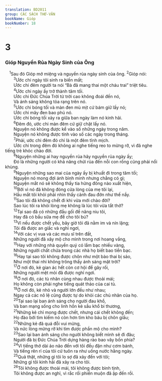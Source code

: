 ```yaml
---
translation: BD2011
group: CÁC SÁCH THƠ-VĂN
bookName: Gióp 
bookNumber: 18
---
```


<div class="title"><h1>3</h1><h3>Gióp Nguyền Rủa Ngày Sinh của Ông</h3></div>
<span class="verse giop_3_1"> <sup>1</sup>Sau đó Gióp mở miệng và nguyền rủa ngày sinh của ông. </span>
<span class="verse giop_3_2"><sup>2</sup>Gióp nói:<br/></span>
<span class="verse giop_3_3">  <sup>3</sup>Ước chi ngày tôi sinh ra biến mất;<br/>  Ước chi đêm người ta nói “Bà đã mang thai một cháu trai” triệt tiêu.<br/></span>
<span class="verse giop_3_4">  <sup>4</sup>Ước chi ngày ấy trở thành tăm tối.<br/>  Ước chi Ðức Chúa Trời từ trời cao không đoái đến nó,<br/>  Và ánh sáng không tỏa rạng trên nó.<br/></span>
<span class="verse giop_3_5">  <sup>5</sup>Ước chi bóng tối và màn đen mù mịt cứ bám giữ lấy nó;<br/>  Ước chi mây đen bao phủ nó.<br/>  Ước chi bóng tối xảy ra giữa ban ngày làm nó kinh hãi.<br/></span>
<span class="verse giop_3_6">  <sup>6</sup>Ðêm đó, ước chi màn đêm cứ giữ chặt lấy nó.<br/>  Nguyện nó không được kể vào số những ngày trong năm.<br/>  Nguyện nó không được tính vào số các ngày trong tháng.<br/></span>
<span class="verse giop_3_7">  <sup>7</sup>Phải, ước chi đêm đó chỉ là một đêm tĩnh mịch.<br/>  Ước chi trong đêm đó không ai nghe tiếng reo to mừng rỡ, vì đã nghe tiếng trẻ khóc chào đời.<br/></span>
<span class="verse giop_3_8">  <sup>8</sup>Nguyện những ai hay nguyền rủa hãy nguyền rủa ngày ấy;<br/>  Ðó là những người có khả năng chửi rủa đến nỗi con rồng cũng phải nổi khùng.<br/></span>
<span class="verse giop_3_9">  <sup>9</sup>Nguyện những sao mai của ngày ấy bị khuất đi trong tăm tối;<br/>  Nguyện nó mong đợi ánh bình minh nhưng chẳng có gì;<br/>  Nguyện mắt nó sẽ không thấy tia hừng đông nào xuất hiện,<br/></span>
<span class="verse giop_3_10">  <sup>10</sup>Bởi vì nó đã không đóng cửa lòng của mẹ tôi lại,<br/>  Hầu mắt tôi khỏi phải nhìn thấy cảnh đau đớn như thế nầy.<br/></span>
<span class="verse giop_3_11">  <sup>11</sup>Sao tôi đã không chết đi khi vừa mới chào đời?<br/>  Sao lúc tôi ra khỏi lòng mẹ không là lúc tôi vừa tắt thở?<br/></span>
<span class="verse giop_3_12">  <sup>12</sup>Tại sao đã có những đầu gối để nâng niu tôi,<br/>  Hay đã có bầu sữa mẹ để cho tôi bú?<br/></span>
<span class="verse giop_3_13">  <sup>13</sup>Vì nếu được chết yểu, bây giờ tôi đã nằm im và nín lặng;<br/>  Tôi đã được an giấc và nghỉ ngơi,<br/></span>
<span class="verse giop_3_14">  <sup>14</sup>Với các vị vua và các mưu sĩ trên đất,<br/>  Những người đã xây mộ cho mình trong nơi hoang vắng,<br/></span>
<span class="verse giop_3_15">  <sup>15</sup>Hay với những nhà quyền quý có lắm bạc nhiều vàng,<br/>  Những người chất chứa trong các nhà họ biết bao tiền bạc.<br/></span>
<span class="verse giop_3_16">  <sup>16</sup>Hay tại sao tôi không được chôn như một bào thai bị sảo,<br/>  Như một thai nhi không trông thấy ánh sáng mặt trời?<br/></span>
<span class="verse giop_3_17">  <sup>17</sup>Ở nơi đó, kẻ gian ác hết còn cơ hội để gây rối,<br/>  Những người mệt mỏi đã được nghỉ ngơi.<br/></span>
<span class="verse giop_3_18">  <sup>18</sup>Ở nơi đó, các tù nhân cùng nhau được thoải mái;<br/>  Họ không còn phải nghe tiếng quát tháo của cai tù.<br/></span>
<span class="verse giop_3_19">  <sup>19</sup>Ở nơi đó, kẻ nhỏ và người lớn đều như nhau;<br/>  Ngay cả các nô lệ cũng được tự do khỏi các chủ nhân của họ.<br/></span>
<span class="verse giop_3_20">  <sup>20</sup>Tại sao lại ban ánh sáng cho người đau khổ,<br/>  Và ban mạng sống cho linh hồn kẻ sầu khổ bi thương,<br/></span>
<span class="verse giop_3_21">  <sup>21</sup>Những kẻ chỉ mong được chết, nhưng cái chết không đến;<br/>  Họ đào bới tìm kiếm nó còn hơn tìm kho báu bị chôn giấu;<br/></span>
<span class="verse giop_3_22">  <sup>22</sup>Những kẻ đã quá đỗi vui mừng,<br/>  Và nức lòng mừng rỡ khi tìm được phần mộ cho mình?<br/></span>
<span class="verse giop_3_23">  <sup>23</sup>Sao lại ban ánh sáng cho người không biết mình sẽ đi đâu;<br/>  Người đã bị Ðức Chúa Trời dựng hàng rào bao vây bốn phía?<br/></span>
<span class="verse giop_3_24">  <sup>24</sup>Vì tiếng thở dài ảo não đến với tôi đều đặn như cơm bánh,<br/>  Và tiếng rên rỉ của tôi cứ tuôn ra như uống nước hằng ngày.<br/></span>
<span class="verse giop_3_25">  <sup>25</sup>Quả thật, những gì tôi lo sợ đã xảy đến với tôi;<br/>  Những gì tôi kinh hãi đã xảy ra cho tôi.<br/></span>
<span class="verse giop_3_26">  <sup>26</sup>Tôi không được thoải mái, tôi không được bình tịnh,<br/>  Tôi không được an nghỉ, vì rắc rối phiền muộn đã ập đến rồi.<br/></span>
